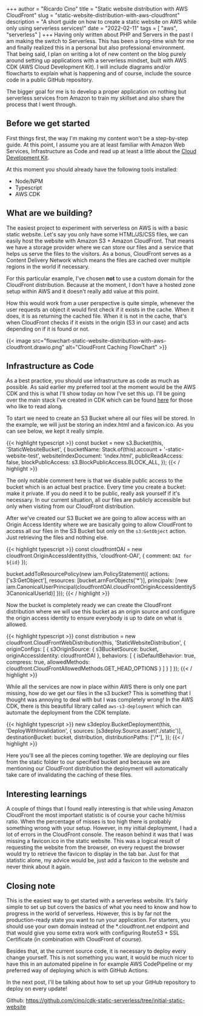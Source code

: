 +++
author = "Ricardo Cino"
title = "Static website distribution with AWS CloudFront"
slug = "static-website-distribution-with-aws-cloudfront"
description = "A short guide on how to create a static website on AWS while only using serverless services!"
date = "2022-02-11"
tags = [
  "aws",
  "serverless"
]
+++
Having only written about PHP and Servers in the past I am making the switch to Serverless. This has been a long-time wish for me and finally realized this in a personal but also professional environment. That being said, I plan on writing a lot of new content on the blog purely around setting up applications with a serverless mindset, built with AWS CDK (AWS Cloud Development Kit). I will include diagrams and/or flowcharts to explain what is happening and of course, include the source code in a public GitHub repository.

The bigger goal for me is to develop a proper application on nothing but serverless services from Amazon to train my skillset and also share the process that I went through.
<!--more-->
## Before we get started

First things first, the way I'm making my content won't be a step-by-step guide. At this point, I assume you are at least familiar with Amazon Web Services, Infrastructure as Code and read up at least a little about the <a href="https://docs.aws.amazon.com/cdk/v2/guide/home.html" target="_blank">Cloud Development Kit</a>.

At this moment you should already have the following tools installed:

- Node/NPM
- Typescript
- AWS CDK

## What are we building?

The easiest project to experiment with serverless on AWS is with a basic static website. Let's say you only have some HTML/JS/CSS files, we can easily host the website with Amazon S3 + Amazon CloudFront. That means we have a storage provider where we can store our files and a service that helps us serve the files to the visitors. As a bonus, CloudFront serves as a Content Delivery Network which means the files are cached over multiple regions in the world if necessary.

For this particular example, I've chosen **not** to use a custom domain for the CloudFront distribution. Because at the moment, I don't have a hosted zone setup within AWS and it doesn't really add value at this point.

How this would work from a user perspective is quite simple, whenever the user requests an object it would first check if it exists in the cache. When it does, it is as returning the cached file. When it is not in the cache, that's when CloudFront checks if it exists in the origin (S3 in our case) and acts depending on if it is found or not.

{{< image src="flowchart-static-website-distribution-with-aws-cloudfront.drawio.png" alt="CloudFront Caching FlowChart" >}}

## Infrastructure as Code

As a best practice, you should use infrastructure as code as much as possible. As said earlier my preferred tool at the moment would be the AWS CDK and this is what I'll show today on how I've set this up. I'll be going over the main stack I've created in CDK which can be found <a href="https://github.com/cino/cdk-static-serverless/blob/initial-static-website/lib/cdk-static-serverless-stack.ts" target="_blank">here</a> for those who like to read along.

To start we need to create an S3 Bucket where all our files will be stored. In the example, we will just be storing an index.html and a favicon.ico. As you can see below, we kept it really simple.

{{< highlight typescript >}}
const bucket = new s3.Bucket(this, 'StaticWebsiteBucket', {
  bucketName: Stack.of(this).account + '-static-website-test',
  websiteIndexDocument: 'index.html',
  publicReadAccess: false,
  blockPublicAccess: s3.BlockPublicAccess.BLOCK_ALL,
});
{{< / highlight >}}

The only notable comment here is that we disable public access to the bucket which is an actual best practice. Every time you create a bucket: make it private. If you do need it to be public, really ask yourself if it's necessary. In our current situation, all our files are publicly accessible but only when visiting from our CloudFront distribution.

After we've created our S3 Bucket we are going to allow access with an Origin Access Identity where we are basically going to allow CloudFront to access all our files in the S3 Bucket but only on the `s3:GetObject` action. Just retrieving the files and nothing else.

{{< highlight typescript >}}
const cloudfrontOAI = new cloudfront.OriginAccessIdentity(this, 'cloudfront-OAI', {
  comment: `OAI for ${id}`
});

bucket.addToResourcePolicy(new iam.PolicyStatement({
  actions: ['s3:GetObject'],
  resources: [bucket.arnForObjects('*')],
  principals: [new  iam.CanonicalUserPrincipal(cloudfrontOAI.cloudFrontOriginAccessIdentityS3CanonicalUserId)]
}));
{{< / highlight >}}

Now the bucket is completely ready we can create the CloudFront distribution where we will use this bucket as an origin source and configure the origin access identity to ensure everybody is up to date on what is allowed.

{{< highlight typescript >}}
const distribution = new cloudfront.CloudFrontWebDistribution(this, 'StaticWebsiteDistribution', {
  originConfigs: [
    {
      s3OriginSource: {
        s3BucketSource: bucket,
        originAccessIdentity: cloudfrontOAI
      },
      behaviors: [
        {
          isDefaultBehavior: true,
          compress: true,
          allowedMethods: cloudfront.CloudFrontAllowedMethods.GET_HEAD_OPTIONS
        }
      ]
    }
  ]
});
{{< / highlight >}}

While all the services are now in place within AWS there is only one part missing, how do we get our files in the s3 bucket? This is something that I thought was annoying to deal with but I was completely wrong! In the AWS CDK, there is this beautiful library called `aws-s3-deployment` which can automate the deployment from the CDK template.

{{< highlight typescript >}}
new s3deploy.BucketDeployment(this, 'DeployWithInvalidation', {
  sources: [s3deploy.Source.asset('./static')],
  destinationBucket: bucket,
  distribution,
  distributionPaths: ['/*'],
});
{{< / highlight >}}

Here you'll see all the pieces coming together. We are deploying our files from the static folder to our specified bucket and because we are mentioning our CloudFront distribution the deployment will automatically take care of invalidating the caching of these files.

## Interesting learnings

A couple of things that I found really interesting is that while using Amazon CloudFront the most important statistic is of course your cache hit/miss ratio. When the percentage of misses is too high there is probably something wrong with your setup. However, in my initial deployment, I had a lot of errors in the CloudFront console. The reason behind it was that I was missing a favicon.ico in the static website. This was a logical result of requesting the website from the browser, on every request the browser would try to retrieve the favicon to display in the tab bar. Just for that statistic alone, my advice would be, just add a favicon to the website and never think about it again.

## Closing note

This is the easiest way to get started with a serverless website. It's fairly simple to set up but covers the basics of what you need to know and how to progress in the world of serverless. However, this is by far not the production-ready state you want to run your application. For starters, you should use your own domain instead of the *.cloudfront.net endpoint and that would give you some extra work with configuring Route53 + SSL Certificate (in combination with CloudFront of course).

Besides that, at the current source code, it is necessary to deploy every change yourself. This is not something you want, it would be much nicer to have this in an automated pipeline in for example AWS CodePipeline or my preferred way of deploying which is with GitHub Actions.

In the next post, I'll be talking about how to set up your GitHub repository to deploy on every update!

Github: <https://github.com/cino/cdk-static-serverless/tree/initial-static-website>
